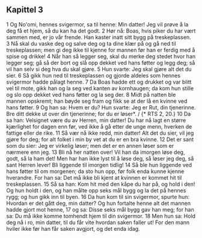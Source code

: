 ## Kapittel 3

1 Og No'omi, hennes svigermor, sa til henne: Min datter! Jeg vil prøve å la deg få et hjem, så du kan ha det godt.
2 Hør nå: Boas, hvis piker du har vært sammen med, er jo vår frende. Han kaster inatt sitt bygg på treskeplassen.
3 Nå skal du vaske deg og salve deg og ta dine klær på og gå ned til treskeplassen; men gi deg ikke til kjenne for mannen før han er ferdig med å spise og drikke!
4 Når han så legger seg, skal du merke deg stedet hvor han legger seg; gå så der bort og slå opp dekket ved hans føtter og legg deg; så vil han selv si deg hva du skal gjøre.
5 Hun svarte: Jeg skal gjøre alt det du sier.
6 Så gikk hun ned til treskeplassen og gjorde aldeles som hennes svigermor hadde pålagt henne.
7 Da Boas hadde ett og drukket og var blitt vel til mote, gikk han og la seg ved kanten av kornhaugen; da kom hun stille og slo opp dekket ved hans føtter og la seg der.
8 Midt på natten ble mannen opskremt; han bøyde seg fram og fikk se at der lå en kvinne ved hans føtter.
9 Og han sa: Hvem er du? Hun svarte: Jeg er Rut, din tjenerinne. Bre ditt dekke ut over din tjenerinne; for du er løser*. / {* RTS 2, 20.}
10 Da sa han: Velsignet være du av Herren, min datter! Du har nå lagt en større kjærlighet for dagen enn før, ved ikke å gå etter de unge menn, hverken de fattige eller de rike.
11 Så vær nå ikke redd, min datter! Alt det du sier, vil jeg gjøre for deg; for alt folket i min by vet at du er en bra kvinne.
12 Det er sant som du sier: Jeg er virkelig løser; men det er en annen løser som er nærmere enn jeg.
13 Bli nå her natten over! Vil han da imorgen løse deg, godt, så la ham det! Men har han ikke lyst til å løse deg, så løser jeg deg, så sant Herren lever! Bli liggende til imorgen tidlig!
14 Så ble hun liggende ved hans føtter til om morgenen; da sto hun opp, før folk enda kunne kjenne hverandre. For han sa: Det må ikke bli kjent at kvinnen er kommet hit til treskeplassen.
15 Så sa han: Kom hit med den kåpe du har på, og hold i den! Og hun holdt i den, og han målte opp seks mål bygg og la det på hennes rygg; og hun gikk inn til byen.
16 Da hun kom til sin svigermor, spurte hun: Hvordan er det gått deg, min datter? Og hun fortalte henne alt det mannen hadde gjort mot henne,
17 og sa: Disse seks mål bygg gav han meg; for han sa: Du må ikke komme tomhendt hjem til din svigermor.
18 Men hun sa: Hold deg nå i ro, min datter, til du får vite hvordan saken faller ut! For den mann hviler ikke før han får saken avgjort, og det enda idag.
